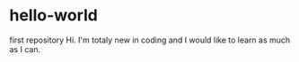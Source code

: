 # hello-world
first repository
Hi. I'm totaly new in coding and I would like to learn as much as I can.

